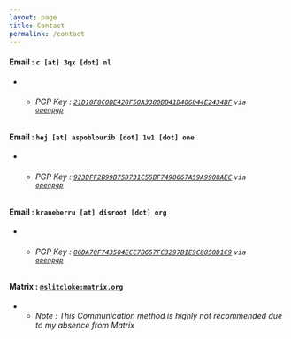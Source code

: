 ```yaml
---
layout: page
title: Contact
permalink: /contact
---
```



#### <b>Email</b> : `c [at] 3qx [dot] nl`
-   - ###### PGP Key : <code><a href="/assets/c.txt">21D18F8C0BE428F50A3380BB41D406044E2434BF</a></code> <code>via <a href="https://keys.openpgp.org/vks/v1/by-fingerprint/21D18F8C0BE428F50A3380BB41D406044E2434BF">openpgp</a></code>

#### <b>Email</b> : `hej [at] aspoblourib [dot] 1w1 [dot] one`
-   - ###### PGP Key : <code><a href="/assets/hej.txt">923DFF2B99B75D731C55BF7490667A59A9908AEC</a></code> <code>via <a href="https://keys.openpgp.org/vks/v1/by-fingerprint/923DFF2B99B75D731C55BF7490667A59A9908AEC">openpgp</a></code>

#### <b>Email</b> : `kraneberru [at] disroot [dot] org`
-   - ###### PGP Key : <code><a href="/assets/kraneberru.txt">06DA70F743504ECC7B657FC3297B1E9C8850D1C9</a></code> <code>via <a href="https://keys.openpgp.org/vks/v1/by-fingerprint/06DA70F743504ECC7B657FC3297B1E9C8850D1C9">openpgp</a></code>

#### <b>Matrix</b> : <code><a href="https://matrix.to/#/@slitcloke:matrix.org">@slitcloke:matrix.org</a></code>
-   - *Note : This Communication method is highly not recommended due to my absence from Matrix*